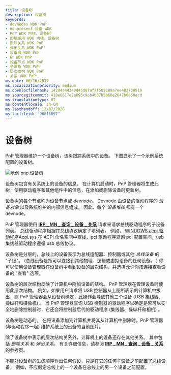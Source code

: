 ```yaml
---
title: 设备树
description: 设备树
keywords:
- devnodes WDK PnP
- nonpresent 设备 WDK
- PnP WDK 内核，设备树
- 即插即用 WDK 内核，设备树
- 删除关系 WDK PnP
- 弹出关系 WDK PnP
- 设备树 WDK PnP
- 树 WDK PnP
- 设备节点 WDK PnP
- 子设备 WDK PnP
- 层次结构 WDK PnP
- 关系 WDK PnP
ms.date: 06/16/2017
ms.localizationpriority: medium
ms.openlocfilehash: 142d4a44349d45d07af2f502289a7ee482730519
ms.sourcegitcommit: 418e6617e2a695c9cb4b37b5b60e264760858acd
ms.translationtype: MT
ms.contentlocale: zh-CN
ms.lasthandoff: 12/07/2020
ms.locfileid: "96816097"
---
```

# <a name="device-tree"></a>设备树





PnP 管理器维护一个设备树，该树跟踪系统中的设备。 下图显示了一个示例系统配置的设备树。

![示例 pnp 设备树](images/devtree.png)

设备树包含有关系统上的设备的信息。 在计算机启动时，PnP 管理器将生成此树，使用驱动程序和其他组件中的信息，在添加或删除设备时更新树。

设备树的每个节点称为设备节点或 *devnode*。 Devnode 由设备的驱动程序的 *设备对象* 以及系统维护的内部信息组成。 因此，每个 *设备堆栈* 都有一个 devnode。

PnP 管理器使用 [**IRP \_ MN \_ 查询 \_ 设备 \_ 关系**](./irp-mn-query-device-relations.md) 请求来请求总线驱动程序的子设备列表。 总线驱动程序根据其总线协议确定子项列表。 例如， [WINDOWS acpi 驱动程序](acpi-driver.md)Acpi.sys 在 ACPI 命名空间中查找，pci 驱动程序查询 pci 配置空间，usb 集线器驱动程序遵循 usb 总线协议。

设备树是分层的，总线上的设备表示为总线适配器、控制器或其他 *总线设备* 的 "子级"。  (总线设备是指可以连接到其他物理、逻辑或虚拟设备的任何设备。 ) 你可以使用设备管理器在设备树中看到设备的层次结构，并选择允许你按连接查看设备的 "查看" 选项。

设备树的层次结构反映了计算机中附加设备的结构。 PnP 管理器在管理设备时使用此层次结构。 例如，如果用户请求将 USB 控制器从上图所表示的计算机中拔出，则 PnP 管理器会从设备树确定，此操作会导致其他三个设备 (USB 集线器、操纵杆和摄像机) 。 当 PnP 管理器查询 USB 控制器的驱动程序以确定是否可以安全地删除控制器时，它还会将控制器后代的驱动程序 (集线器、操纵杆和相机) 。

设备树是动态的。 在将设备添加到计算机并将其从计算机中删除时，PnP 管理器 (与驱动程序一起) 维护系统上的设备的当前图片。

除了设备树中表示的层次结构关系外，计算机上的设备还存在其他关系。 其中包括 *删除关系* 和 *弹出关系*。 有关详细信息，请参阅 [**IRP \_ MN \_ 查询 \_ 设备 \_ 关系**](./irp-mn-query-device-relations.md) 的参考页。

不能对设备树的生成顺序作出任何假设，只是在它的任何子设备之前配置了总线设备。 例如，不应假定总线上的一个设备在总线上的另一个设备之前配置。

 

